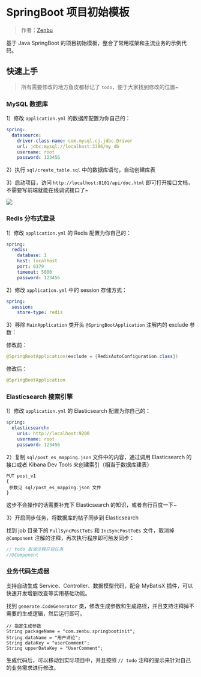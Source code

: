 # SpringBoot 项目初始模板

> 作者：[Zenbu](https://github.com/Dishuz)

基于 Java SpringBoot 的项目初始模板，整合了常用框架和主流业务的示例代码。

[//]: # ()
[//]: # (## 模板特点)

[//]: # ()
[//]: # (### 主流框架 & 特性)

[//]: # ()
[//]: # (- Spring Boot 2.7.x（贼新）)

[//]: # (- Spring MVC)

[//]: # (- MyBatis + MyBatis Plus 数据访问（开启分页）)

[//]: # (- Spring Boot 调试工具和项目处理器)

[//]: # (- Spring AOP 切面编程)

[//]: # (- Spring Scheduler 定时任务)

[//]: # (- Spring 事务注解)

[//]: # ()
[//]: # (### 数据存储)

[//]: # ()
[//]: # (- MySQL 数据库)

[//]: # (- Redis 内存数据库)

[//]: # (- Elasticsearch 搜索引擎)

[//]: # (- 腾讯云 COS 对象存储)

[//]: # ()
[//]: # (### 工具类)

[//]: # ()
[//]: # (- Easy Excel 表格处理)

[//]: # (- Hutool 工具库)

[//]: # (- Apache Commons Lang3 工具类)

[//]: # (- Lombok 注解)

[//]: # ()
[//]: # (### 业务特性)

[//]: # ()
[//]: # (- 业务代码生成器（支持自动生成 Service、Controller、数据模型代码）)

[//]: # (- Spring Session Redis 分布式登录)

[//]: # (- 全局请求响应拦截器（记录日志）)

[//]: # (- 全局异常处理器)

[//]: # (- 自定义错误码)

[//]: # (- 封装通用响应类)

[//]: # (- Swagger + Knife4j 接口文档)

[//]: # (- 自定义权限注解 + 全局校验)

[//]: # (- 全局跨域处理)

[//]: # (- 长整数丢失精度解决)

[//]: # (- 多环境配置)

[//]: # ()
[//]: # ()
[//]: # (## 业务功能)

[//]: # ()
[//]: # (- 提供示例 SQL（用户、帖子、帖子点赞、帖子收藏表）)

[//]: # (- 用户登录、注册、注销、更新、检索、权限管理)

[//]: # (- 帖子创建、删除、编辑、更新、数据库检索、ES 灵活检索)

[//]: # (- 帖子点赞、取消点赞)

[//]: # (- 帖子收藏、取消收藏、检索已收藏帖子)

[//]: # (- 帖子全量同步 ES、增量同步 ES 定时任务)

[//]: # (- 支持微信开放平台登录)

[//]: # (- 支持微信公众号订阅、收发消息、设置菜单)

[//]: # (- 支持分业务的文件上传)

[//]: # ()
[//]: # (### 单元测试)

[//]: # ()
[//]: # (- JUnit5 单元测试)

[//]: # (- 示例单元测试类)

[//]: # ()
[//]: # (### 架构设计)

[//]: # ()
[//]: # (- 合理分层)


## 快速上手

> 所有需要修改的地方鱼皮都标记了 `todo`，便于大家找到修改的位置~

### MySQL 数据库

1）修改 `application.yml` 的数据库配置为你自己的：

```yml
spring:
  datasource:
    driver-class-name: com.mysql.cj.jdbc.Driver
    url: jdbc:mysql://localhost:3306/my_db
    username: root
    password: 123456
```

2）执行 `sql/create_table.sql` 中的数据库语句，自动创建库表

3）启动项目，访问 `http://localhost:8101/api/doc.html` 即可打开接口文档，不需要写前端就能在线调试接口了~

![](doc/swagger.png)

### Redis 分布式登录

1）修改 `application.yml` 的 Redis 配置为你自己的：

```yml
spring:
  redis:
    database: 1
    host: localhost
    port: 6379
    timeout: 5000
    password: 123456
```

2）修改 `application.yml` 中的 session 存储方式：

```yml
spring:
  session:
    store-type: redis
```

3）移除 `MainApplication` 类开头 `@SpringBootApplication` 注解内的 exclude 参数：

修改前：

```java
@SpringBootApplication(exclude = {RedisAutoConfiguration.class})
```

修改后：


```java
@SpringBootApplication
```

### Elasticsearch 搜索引擎

1）修改 `application.yml` 的 Elasticsearch 配置为你自己的：

```yml
spring:
  elasticsearch:
    uris: http://localhost:9200
    username: root
    password: 123456
```

2）复制 `sql/post_es_mapping.json` 文件中的内容，通过调用 Elasticsearch 的接口或者 Kibana Dev Tools 来创建索引（相当于数据库建表）

```
PUT post_v1
{
 参数见 sql/post_es_mapping.json 文件
}
```

这步不会操作的话需要补充下 Elasticsearch 的知识，或者自行百度一下~

3）开启同步任务，将数据库的帖子同步到 Elasticsearch

找到 job 目录下的 `FullSyncPostToEs` 和 `IncSyncPostToEs` 文件，取消掉 `@Component` 注解的注释，再次执行程序即可触发同步：

```java
// todo 取消注释开启任务
//@Component
```

### 业务代码生成器

支持自动生成 Service、Controller、数据模型代码，配合 MyBatisX 插件，可以快速开发增删改查等实用基础功能。

找到 `generate.CodeGenerator` 类，修改生成参数和生成路径，并且支持注释掉不需要的生成逻辑，然后运行即可。

```
// 指定生成参数
String packageName = "com.zenbu.springbootinit";
String dataName = "用户评论";
String dataKey = "userComment";
String upperDataKey = "UserComment";
```

生成代码后，可以移动到实际项目中，并且按照 `// todo` 注释的提示来针对自己的业务需求进行修改。


[//]: # (> 仅分享于 [编程导航知识星球]&#40;https://yupi.icu&#41;)